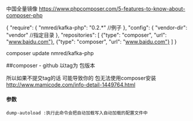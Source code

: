 中国全量镜像
https://www.phpcomposer.com/5-features-to-know-about-composer-php

{
    "require": {
        "nmred/kafka-php": "0.2.*" //例子
    },
    "config": {
        "vendor-dir": "vendor" //指定目录
    },
    "repositories": [
        {"type": "composer", "url": "www.baidu.com"},
        {"type": "composer", "url": "www.baidu.com"}
    ]
}

composer update nmred/kafka-php


##composer - github 以tag为 包版本

所以如果不提交tag的话  可能导致你的  包无法使用composer安装
http://www.mamicode.com/info-detail-1449764.html

#### 参数
```
dump-autoload :执行此命令会把自动加载写入自动加载的配置文件中
```